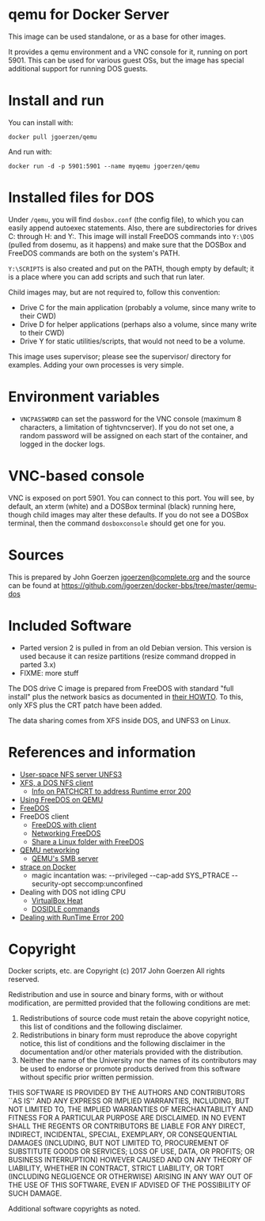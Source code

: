 # qemu for Docker Server

This image can be used standalone, or as a base for other images.

It provides a qemu environment and a VNC console for it, running on
port 5901.  This can be used for various guest OSs, but the image
has special additional support for running DOS guests.

# Install and run

You can install with:

    docker pull jgoerzen/qemu

And run with:

    docker run -d -p 5901:5901 --name myqemu jgoerzen/qemu

# Installed files for DOS

Under `/qemu`, you will find `dosbox.conf` (the config file), to which you
can easily append autoexec statements.  Also, there are subdirectories
for drives C: through H: and Y:.  This image will install FreeDOS commands
into `Y:\DOS` (pulled from dosemu, as it happens) and make sure that the DOSBox
and FreeDOS commands are both on the system's PATH.

`Y:\SCRIPTS` is also created and put on the PATH, though empty by default;
it is a place where you can add scripts and such that run later.

Child images may, but are not required to, follow this convention:

 - Drive C for the main application (probably a volume, since many write to their CWD)
 - Drive D for helper applications (perhaps also a volume, since many write to their CWD)
 - Drive Y for static utilities/scripts, that would not need to be a volume.

This image uses supervisor; please see the supervisor/ directory for
examples.  Adding your own processes is very simple.

# Environment variables

 - `VNCPASSWORD` can set the password for the VNC console
   (maximum 8 characters, a limitation of tightvncserver).  If you do not set
   one, a random password will be assigned on each start of the container, and
   logged in the docker logs.

# VNC-based console

VNC is exposed on port 5901.  You can connect to this port.  You will see, by default,
an xterm (white) and a DOSBox terminal (black) running here, though
child images may alter these defaults.  If you do not see a DOSBox terminal,
then the command `dosboxconsole` should get one for you.

# Sources

This is prepared by John Goerzen <jgoerzen@complete.org> and the source
can be found at https://github.com/jgoerzen/docker-bbs/tree/master/qemu-dos

# Included Software

- Parted version 2 is pulled in from an old Debian version.  This version is
  used because it can resize partitions (resize command dropped in parted 3.x)
- FIXME: more stuff

The DOS drive C image is prepared from FreeDOS with standard "full install" plus
the network basics as documented in [their HOWTO](http://wiki.freedos.org/wiki/index.php/Networking_FreeDOS_-_Quick_Networking_HowTo).  To this, only XFS plus the CRT patch
have been added.  



The data sharing comes from XFS inside DOS, and UNFS3 on Linux.  

# References and information

- [User-space NFS server UNFS3](http://unfs3.sourceforge.net/)
- [XFS, a DOS NFS client](ftp://ftp.cc.umanitoba.ca/software/pc_network/)
  - [Info on PATCHCRT to address Runtime error 200](http://www.pcmicro.com/elebbs/faq/rte200.html)
- [Using FreeDOS on QEMU](https://en.wikibooks.org/wiki/QEMU/FreeDOS)
- [FreeDOS](http://www.freedos.org/)
- FreeDOS client
  - [FreeDOS with client](https://www.lazybrowndog.net/freedos/virtualbox/?page_id=8)
  - [Networking FreeDOS](http://wiki.freedos.org/wiki/index.php/Networking_FreeDOS_-_MS_Client)
  - [Share a Linux folder with FreeDOS](https://www.lazybrowndog.net/freedos/virtualbox/?page_id=374)
- [QEMU networking](https://en.wikibooks.org/wiki/QEMU/Networking#SMB_server)
  - [QEMU's SMB server](https://wiki.archlinux.org/index.php/QEMU#QEMU.27s_built-in_SMB_server)
- [strace on Docker](https://github.com/moby/moby/issues/21051)
  - magic incantation was: --privileged --cap-add SYS_PTRACE --security-opt seccomp:unconfined
- Dealing with DOS not idling CPU
  - [VirtualBox Heat](http://wiki.freedos.org/wiki/index.php/VirtualBox_-_Heat)
  - [DOSIDLE commands](http://www.scampers.org/steve/vmware/)
- [Dealing with RunTime Error 200](http://www.pcmicro.com/elebbs/faq/rte200.html)

# Copyright

Docker scripts, etc. are
Copyright (c) 2017 John Goerzen 
All rights reserved.

Redistribution and use in source and binary forms, with or without
modification, are permitted provided that the following conditions
are met:
1. Redistributions of source code must retain the above copyright
   notice, this list of conditions and the following disclaimer.
2. Redistributions in binary form must reproduce the above copyright
   notice, this list of conditions and the following disclaimer in the
   documentation and/or other materials provided with the distribution.
3. Neither the name of the University nor the names of its contributors
   may be used to endorse or promote products derived from this software
   without specific prior written permission.

THIS SOFTWARE IS PROVIDED BY THE AUTHORS AND CONTRIBUTORS ``AS IS'' AND
ANY EXPRESS OR IMPLIED WARRANTIES, INCLUDING, BUT NOT LIMITED TO, THE
IMPLIED WARRANTIES OF MERCHANTABILITY AND FITNESS FOR A PARTICULAR PURPOSE
ARE DISCLAIMED.  IN NO EVENT SHALL THE REGENTS OR CONTRIBUTORS BE LIABLE
FOR ANY DIRECT, INDIRECT, INCIDENTAL, SPECIAL, EXEMPLARY, OR CONSEQUENTIAL
DAMAGES (INCLUDING, BUT NOT LIMITED TO, PROCUREMENT OF SUBSTITUTE GOODS
OR SERVICES; LOSS OF USE, DATA, OR PROFITS; OR BUSINESS INTERRUPTION)
HOWEVER CAUSED AND ON ANY THEORY OF LIABILITY, WHETHER IN CONTRACT, STRICT
LIABILITY, OR TORT (INCLUDING NEGLIGENCE OR OTHERWISE) ARISING IN ANY WAY
OUT OF THE USE OF THIS SOFTWARE, EVEN IF ADVISED OF THE POSSIBILITY OF
SUCH DAMAGE.

Additional software copyrights as noted.

